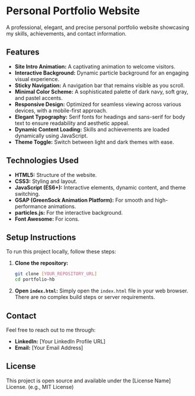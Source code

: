 # Personal Portfolio Website

A professional, elegant, and precise personal portfolio website showcasing my skills, achievements, and contact information.

## Features

*   **Site Intro Animation:** A captivating animation to welcome visitors.
*   **Interactive Background:** Dynamic particle background for an engaging visual experience.
*   **Sticky Navigation:** A navigation bar that remains visible as you scroll.
*   **Minimal Color Scheme:** A sophisticated palette of dark navy, soft gray, and pastel accents.
*   **Responsive Design:** Optimized for seamless viewing across various devices, with a mobile-first approach.
*   **Elegant Typography:** Serif fonts for headings and sans-serif for body text to ensure readability and aesthetic appeal.
*   **Dynamic Content Loading:** Skills and achievements are loaded dynamically using JavaScript.
*   **Theme Toggle:** Switch between light and dark themes with ease.

## Technologies Used

*   **HTML5:** Structure of the website.
*   **CSS3:** Styling and layout.
*   **JavaScript (ES6+):** Interactive elements, dynamic content, and theme switching.
*   **GSAP (GreenSock Animation Platform):** For smooth and high-performance animations.
*   **particles.js:** For the interactive background.
*   **Font Awesome:** For icons.

## Setup Instructions

To run this project locally, follow these steps:

1.  **Clone the repository:**
    ```bash
    git clone [YOUR_REPOSITORY_URL]
    cd portfolio-hb
    ```
2.  **Open `index.html`:**
    Simply open the `index.html` file in your web browser. There are no complex build steps or server requirements.

## Contact

Feel free to reach out to me through:

*   **LinkedIn:** [Your LinkedIn Profile URL]
*   **Email:** [Your Email Address]

## License

This project is open source and available under the [License Name] License. (e.g., MIT License) 